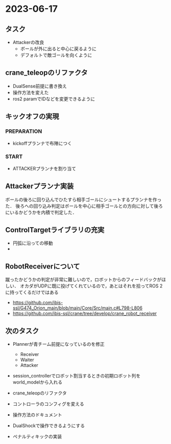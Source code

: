 # 2023-06-17

## タスク
- Attackerの改良
  - ボールが外に出ると中心に戻るように
  - デフォルトで敵ゴールを向くように


## crane_teleopのリファクタ

- DualSense前提に書き換え
- 操作方法を変えた
- ros2 paramでIDなどを変更できるように

## キックオフの実現

### PREPARATION

- kickoffプランナで布陣につく

### START

- ATTACKERプランナを割り当て

## Attackerプランナ実装

ボールの後ろに回り込んでひたすら相手ゴールにシュートするプランナを作った．
後ろへの回り込み判定はボールを中心に相手ゴールとの方向に対して後ろにいるかどうかを内積で判定した．

## ControlTargetライブラリの充実

- 円弧に沿っての移動
-

## RobotReceiverについて

蹴ったかどうかの判定が非常に難しいので，ロボットからのフィードバックがほしい．
オカダがUDPに既に投げてくれているので，あとはそれを拾ってROS 2に持ってくるだけではある

- <https://github.com/ibis-ssl/G474_Orion_main/blob/main/Core/Src/main.c#L798-L806>
- <https://github.com/ibis-ssl/crane/tree/develop/crane_robot_receiver>

## 次のタスク

- Plannerが青チーム前提になっているのを修正
  - Receiver
  - Waiter
  - Attacker
- session_controllerでロボット割当するときの初期ロボット列をworld_modelから入れる

- crane_teleopのリファクタ
- コントローラのコンフィグを変える
- 操作方法のドキュメント
- DualShockで操作できるようにする
- ペナルティキックの実装
